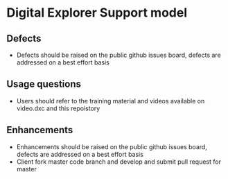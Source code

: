 # Digital Explorer Support model

## Defects
- Defects should be raised on the public github issues board, defects are addressed on a best effort basis

## Usage questions
- Users should refer to the training material and videos available on video.dxc and this repoistory

## Enhancements
- Enhancements should be raised on the public github issues board, defects are addressed on a best effort basis
- Client fork master code branch and develop and submit pull request for master
